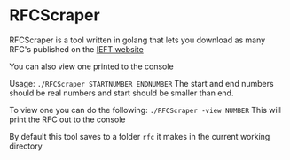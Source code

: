 # RFCScraper

RFCScraper is a tool written in golang that lets you download as many RFC's published on the <a href="https://www.ietf.org/standards/rfcs/">IEFT website</a>

You can also view one printed to the console

Usage: `./RFCScraper STARTNUMBER ENDNUMBER`
The start and end numbers should be real numbers and start should be smaller than end.

To view one you can do the following: `./RFCScraper -view NUMBER`
This will print the RFC out to the console

By default this tool saves to a folder `rfc` it makes in the current working directory